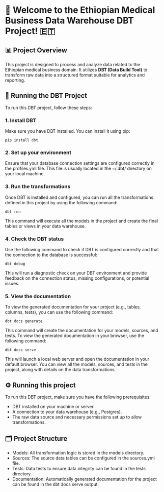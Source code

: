 # 🎉 Welcome to the Ethiopian Medical Business Data Warehouse DBT Project! 🇪🇹

## 📊 **Project Overview**
This project is designed to process and analyze data related to the Ethiopian medical business domain. It utilizes **DBT (Data Build Tool)** to transform raw data into a structured format suitable for analytics and reporting.

## 🚀 **Running the DBT Project**
To run this DBT project, follow these steps:

### 1. **Install DBT**
Make sure you have DBT installed. You can install it using pip:

```
pip install dbt
```

### 2. **Set up your environment**
Ensure that your database connection settings are configured correctly in the profiles.yml file. This file is usually located in the ~/.dbt/ directory on your local machine.

### 3. **Run the transformations**
Once DBT is installed and configured, you can run all the transformations defined in this project by using the following command:

```
dbt run
```
This command will execute all the models in the project and create the final tables or views in your data warehouse.

### 4. **Check the DBT status**
Use the following command to check if DBT is configured correctly and that the connection to the database is successful:

```
dbt debug
```
This will run a diagnostic check on your DBT environment and provide feedback on the connection status, missing configurations, or potential issues.

### 5. **View the documentation**
To view the generated documentation for your project (e.g., tables, columns, tests), you can use the following command:

```
dbt docs generate
```

This command will create the documentation for your models, sources, and tests. To view the generated documentation in your browser, use the following command:

```
dbt docs serve
```

This will launch a local web server and open the documentation in your default browser. You can view all the models, sources, and tests in the project, along with details on the data transformations.


## ⚙️ **Running this project**
To run this DBT project, make sure you have the following prerequisites:

+ DBT installed on your machine or server.
+ A connection to your data warehouse (e.g., Postgres).
+ The raw data source and necessary permissions set up to allow transformations.
  
## 🗂️ **Project Structure**
+ Models: All transformation logic is stored in the models directory.
+ Sources: The source data tables can be configured in the sources.yml file.
+ Tests: Data tests to ensure data integrity can be found in the tests directory.
+ Documentation: Automatically generated documentation for the project can be found in the dbt docs serve output.